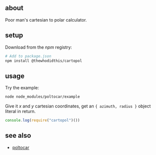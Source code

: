## about

Poor man's cartesian to polar calculator.

## setup

Download from the _npm_ registry:

```sh
# Add to package.json
npm install @thewhodidthis/cartopol
```

## usage

Try the example:

```sh
node node_modules/poltocar/example
```

Give it _x_ and _y_ cartesian coordinates, get an `{ azimuth, radius }` object literal in return.

```js
console.log(require("cartopol")())
```

## see also

- [poltocar](https://github.com/thewhodidthis/poltocar)
